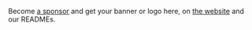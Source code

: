 Become [a sponsor](https://opencollective.com/paw-bot) and get your banner or logo here, on [the website](https://paw.bot) and our READMEs.
